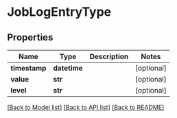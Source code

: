 # JobLogEntryType

## Properties
Name | Type | Description | Notes
------------ | ------------- | ------------- | -------------
**timestamp** | **datetime** |  | [optional] 
**value** | **str** |  | [optional] 
**level** | **str** |  | [optional] 

[[Back to Model list]](../README.md#documentation-for-models) [[Back to API list]](../README.md#documentation-for-api-endpoints) [[Back to README]](../README.md)


